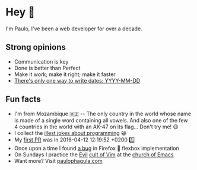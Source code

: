 # Hey 👋

I'm Paulo, I've been a web developer for over a decade.

## Strong opinions

- Communication is key
- Done is better than Perfect
- Make it work; make it right; make it faster
- [There's only one way to write dates: YYYY-MM-DD](https://xkcd.com/1179)
  
## Fun facts

- I'm from Mozambique 🇲🇿 -- The only country in the world whose name is made of a single word containing all vowels. And also one of the few 4 countries in the world with an AK-47 on its flag... Don't try me! 😉
- I collect the [illest jokes about programming](https://github.com/PauloPhagula/awesome-programmer-humor) 😆
- My [first PR](https://github.com/paramana/idb/pull/1) was in 2016-04-12 12:19:52 +0200 1️⃣
- Once upon a time I found [a bug](https://bugzilla.mozilla.org/show_bug.cgi?id=1272721) in Firefox 🦊 flexbox implementation
- On Sundays I practice the [Evil](https://github.com/emacs-evil/evil) [cult of Vim](https://en.wikipedia.org/wiki/Editor_war#Humor) at the [church of Emacs](https://en.wikipedia.org/wiki/Editor_war#Humor)
- Want more? Visit [paulophagula.com](https://paulophagula.com)
  